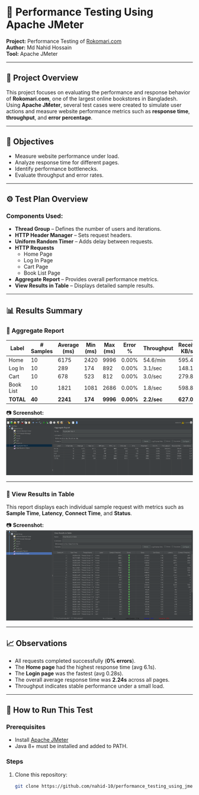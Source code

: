 # 🧪 Performance Testing Using Apache JMeter  
**Project:** Performance Testing of [Rokomari.com](https://www.rokomari.com)  
**Author:** Md Nahid Hossain  
**Tool:** Apache JMeter  

---

## 📘 Project Overview  
This project focuses on evaluating the performance and response behavior of **Rokomari.com**, one of the largest online bookstores in Bangladesh.  
Using **Apache JMeter**, several test cases were created to simulate user actions and measure website performance metrics such as **response time**, **throughput**, and **error percentage**.

---

## 🎯 Objectives  
- Measure website performance under load.  
- Analyze response time for different pages.  
- Identify performance bottlenecks.  
- Evaluate throughput and error rates.  

---

## ⚙️ Test Plan Overview  
### Components Used:
- **Thread Group** – Defines the number of users and iterations.  
- **HTTP Header Manager** – Sets request headers.  
- **Uniform Random Timer** – Adds delay between requests.  
- **HTTP Requests**  
  - Home Page  
  - Log In Page  
  - Cart Page  
  - Book List Page  
- **Aggregate Report** – Provides overall performance metrics.  
- **View Results in Table** – Displays detailed sample results.  

---

## 📊 Results Summary  

### 🧩 Aggregate Report
| Label     | # Samples | Average (ms) | Min (ms) | Max (ms) | Error % | Throughput | Received KB/sec |
|------------|------------|---------------|-----------|-----------|-----------|--------------|-----------------|
| Home       | 10         | 6175          | 2420      | 9996      | 0.00%     | 54.6/min     | 595.44          |
| Log In     | 10         | 289           | 174       | 892       | 0.00%     | 3.1/sec      | 148.12          |
| Cart       | 10         | 678           | 523       | 812       | 0.00%     | 3.0/sec      | 279.80          |
| Book List  | 10         | 1821          | 1081      | 2686      | 0.00%     | 1.8/sec      | 598.86          |
| **TOTAL**  | **40**     | **2241**      | **174**   | **9996**  | **0.00%** | **2.2/sec**  | **627.04**      |

📷 **Screenshot:**  
![Aggregate Report](Aggregate.PNG)

---

### 📄 View Results in Table
This report displays each individual sample request with metrics such as **Sample Time**, **Latency**, **Connect Time**, and **Status**.

📷 **Screenshot:**  
![View Results in Table](Table.PNG)

---

## 📈 Observations  
- All requests completed successfully (**0% errors**).  
- The **Home page** had the highest response time (avg 6.1s).  
- The **Login page** was the fastest (avg 0.28s).  
- The overall average response time was **2.24s** across all pages.  
- Throughput indicates stable performance under a small load.  

---

## 🚀 How to Run This Test  

### Prerequisites  
- Install [Apache JMeter](https://jmeter.apache.org/download_jmeter.cgi)  
- Java 8+ must be installed and added to PATH.  

### Steps  
1. Clone this repository:  
   ```bash
   git clone https://github.com/nahid-10/performance_testing_using_jmeter.git
